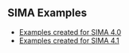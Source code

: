 ## SIMA Examples

- [Examples created for SIMA 4.0](examples/SIMA_4.0/examples.md)
- [Examples created for SIMA 4.1](examples/SIMA_4.1/examples.md)